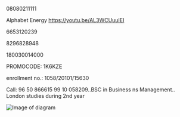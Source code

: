 08080211111

Alphabet Energy
https://youtu.be/AL3WCUuuIEI

6653120239

8296828948

180030014000

PROMOCODE: 1K6KZE

enrollment no.: 1058/20101/15630

Call: 96 50 866615
         99 10 058209..BSC in Business ns Management.. London studies during 2nd year
         
![Image of diagram](https://www.draw.io?lightbox=1&highlight=0000ff&edit=_blank&layers=1&nav=1#RrVVdb9swDPw1BtoHD4k9tNmj48TtsHUNlnXF9lKoNmMLlSVPkptkv76kJOcDaYEV2Etin47U8SjRUZq3myvNuuZGVSCiZFRtonQWJcnl5BJ%2FCdh6IE1TD9SaVx4a74El%2FwsBHAW05xWYI6JVSljeHYOlkhJKe4QxrdX6mLZS4njXjtVwAixLJk7Re17ZxqOT5HKPXwOvm2Hn8cUnv9KygRwqMQ2r1PoASudRmmulrH9qNzkI8m7wxccVb6zuhGmQ9l8CbuM%2FaIdkmfnyWxa%2Ffha3ZR2HLM9M9KHgTNRKcBblSZSNaI3LipfYgmQUezDOeqtMX9dgLKJnjWqBlNTnjkO96LWBB8utgDhXQkBNBME9v9TALOx4%2ByhHfCDarUQg6zqtnoloQFbOUi5c%2F%2FGnN6Dxb83RZZdJUm61orb7OIqoVNm34JdkSakYoWxbaOVQTPwdWGl92HKRBTFLLmtB%2FAVz2lGL4CWzXEmnbZ4nU1Y%2BuXBXVbb4HEIXW9so4hSCmae7TihWmTuUa26UrEm7KRtoSciZryKnejzvfMUFmOVpvVnVcmn6rlPaRh9HUGFdaBToD6VqrebYDT0oC0J884xlWLnfezYlr0RPcY68wh16Ddn9kmpOQyBpIJlWaareNb3wzeu8HY891m4Xs4LODlbGXcG%2BBs%2Bfs5Iac%2F3j5iseycW3q32wpw1iM65XAu8FGsc7EFxC3Gku%2FWZblxAVadXStt5yahadR25ivFEycIZexzgKUJMdnEOV8YrrQ%2Fmc9kZNMXiVAQ6B7uS40Ma22ICCt7gekx3OFtHXZkhCjub%2BHFOQN86tsHCP%2FN2322GgWNjgdZ261OlsjI%2FhCtLOmzfv9ng3MXDSAt44q7dI2RxPy2HIhtf1fmKlF5MANgfjaiCyMCXrXeb9IMGHMEveMVeSk7lyYoTGufHY48bTdcMtLDtW0soaPyP%2F3Z%2Fk4tig8SsOvebP5P3%2B4Ot%2Bpru1gw9jOn8B)
